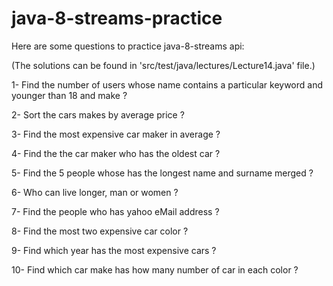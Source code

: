 # java-8-streams-practice
Here are some questions to practice java-8-streams api:

(The solutions can be found in 'src/test/java/lectures/Lecture14.java' file.)

1- Find the number of users whose name contains a particular keyword and younger than 18 and make ?

2- Sort the cars makes by average price ?

3- Find the most expensive car maker in average ? 
 
4- Find the the car maker who has the oldest car ?

5- Find the 5 people whose has the longest name and surname merged ?

6- Who can live longer, man or women ?
 
7- Find the people who has yahoo eMail address ?

8- Find the most two expensive car color ?

9- Find which year has the most expensive cars ?

10- Find which car make has how many number of car in each color ?




